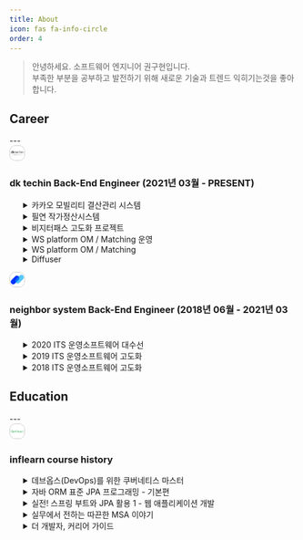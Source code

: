 ```yaml
---
title: About
icon: fas fa-info-circle
order: 4
---
```


> 안녕하세요. 소프트웨어 엔지니어 권구현입니다.\
> 부족한 부분을 공부하고 발전하기 위해 새로운 기술과 트렌드 익히기는것을 좋아합니다.

<h2> Career </h2>
---
<div class="resume-header"> 
    <img src="/assets/img/logo/dktechin.png" width="5%" style="margin-right: 1rem; border: 1px solid #ccc; border-radius: 10px"/>
    <h3 class="reusme__company">
        <span class="reusme__company--name">dk techin</span>
        <span class="reusme__company--team-role"> Back-End Engineer</span>
        <span class="reusme__company--period"> (2021년 03월 - PRESENT)</span>
    </h3>
</div>

<ul>
    <details>
    <summary>카카오 모빌리티 결산관리 시스템</summary>
            <ul>
                <li>
                    사업 개요
                </li>
                    <ul>
                        <li>모빌리티 서비스 결산을 위한 데이터 연동, 업로드, 대사, 검증, 분개 시스템</li>
                    </ul>
                <li>
                    발주처
                </li>
                    <ul>
                        <li>카카오모빌리티</li>
                    </ul>
                <li>
                    성과
                </li>
                    <ul>
                        <li>총 5개의 권한을 갖춘 권한 별 맞춤 페이지 개발</li>
                        <li>결산 로직에 따라 각 서비스마다 API 호출할 수 있도록 개발</li>
                        <li>Redis 토큰 관리를 통해 유효성을 효율적으로 검증</li>
                    </ul>
            </ul>
    </details>
    <details>
    <summary>필연 작가정산시스템</summary>
        <Ul>
            <li>
                사업 개요
            </li>
                <ul>
                    <li>작가정산을 위한 계약, 매출, 정산, 공제, 지급 관리 시스템</li>
                </ul>
            <li>
                발주처
            </li>
                <ul>
                    <li>딜로이트</li>
                </ul>
            <li>
                성과
            </li>
                <ul>
                    <li>총 5개의 권한을 갖춘 권한 별 맞춤 페이지 개발</li>
                    <li>작가 계약부터 총 지급액 및 매출을 관리할 수 있는 정산 업무 기능개발</li>
                </ul>
        </Ul>
    </details>
    <details>
        <summary>비지터패스 고도화 프로젝트</summary>
            <ul>
                <li>
                    사업 개요
                </li>
                    <ul>
                        <li>카카오 사내 방문자 관리 시스템</li>
                    </ul>
                <li>
                    발주처
                </li>
                    <ul>
                        <li>카카오</li>
                    </ul>
                <li>
                    성과
                </li>
                    <ul>
                        <li>방문자 예약 시스템을 통한 QR 코드 발송 및 방문자 관리 기능개발</li>
                        <li>카카오 신 사옥 스피드게이트 QR 코드 인증을 통한 게이트 개방 기능 개발</li>
                    </ul>
            </ul>
    </details>
    <details>
        <summary>WS platform OM / Matching 운영</summary>
            <ul>
                <li>
                    사업 개요
                </li>
                    <ul>
                        <li>물류 시스템 화주 / 회원사 매칭 시스템</li>
                    </ul>
                <li>
                    발주처
                </li>
                    <ul>
                        <li>카카오엔터프라이즈</li>
                    </ul>
                <li>
                    성과
                </li>
                    <ul>
                        <li>운영이슈 처리 및 버전 업그레이드</li>
                    </ul>
            </ul>
    </details>
    <details>
        <summary>WS platform OM / Matching</summary>
            <ul>
                <li>
                    사업 개요
                </li>
                    <ul>
                        <li>물류 시스템 화주 / 회원사 매칭 시스템</li>
                    </ul>
                <li>
                    발주처
                </li>
                    <ul>
                        <li>카카오엔터프라이즈</li>
                    </ul>
                <li>
                    성과
                </li>
                    <ul>
                        <li>물류 창고를 사용 및 판매를 원하는 화주, 회원사를 매칭 시켜주기 위한 기능개발</li>
                        <li>MSA 환경 및 gRpc 를 통한 B2B 시스템 인프라 이해도 확립</li>
                        <li>카카오 I Lass - 창고매칭/공유물류/물류센터 매칭 앱 출시</li>
                    </ul>
            </ul>
    </details>
    <details>
        <summary>Diffuser</summary>
            <ul>
                <li>
                    사업 개요
                </li>
                    <ul>
                        <li>딥러닝 모델 및 학습파일을 통한 API 구성 툴</li>
                    </ul>
                <li>
                    발주처
                </li>
                    <ul>
                        <li>카카오엔터프라이즈</li>
                    </ul>
                <li>
                    성과
                </li>
                    <ul>
                        <li>학습 모델을 통해 상황에 따른 감정, 표현 언어 등을 재현하는 API 개발 및 Admin Page 개발</li>
                    </ul>
            </ul>
    </details>
</ul>

<div class="resume-header"> 
    <img src="/assets/img/logo/neighborSystem.png" width="5%" style="margin-right: 1rem; border: 1px solid #ccc; border-radius: 10px"/>
    <h3 class="reusme__company">
        <span class="reusme__company--name">neighbor system</span>
        <span class="reusme__company--team-role"> Back-End Engineer</span>
        <span class="reusme__company--period"> (2018년 06월 - 2021년 03월)</span>
    </h3>
</div>

<ul>
    <details>
        <summary>2020 ITS 운영소프트웨어 대수선</summary>
            <ul>
                <li>
                    사업 개요
                </li>
                    <ul>
                        <li>한국도로공사 exTMS 시스템 대수선 프로젝트</li>
                    </ul>
                <li>
                    발주처
                </li>
                    <ul>
                        <li>한국도로공사</li>
                    </ul>
                <li>
                    성과
                </li>
                    <ul>
                        <li>Oracle 10g → 12c 업그레이드 작업, 업그레이드 버전에 따른 추가 기능개발</li>
                    </ul>
            </ul>
    </details>
    <details>
        <summary>2019 ITS 운영소프트웨어 고도화</summary>
            <ul>
                <li>
                    사업 개요
                </li>
                    <ul>
                        <li>한국도로공사 exTMS 시스템 고도화 프로젝트</li>
                    </ul>
                <li>
                    발주처
                </li>
                    <ul>
                        <li>한국도로공사</li>
                    </ul>
                <li>
                    성과
                </li>
                    <ul>
                        <li>장비 통신서버 개발, 시스템 고도화 및 기능개발</li>
                    </ul>
            </ul>
    </details>
    <details>
        <summary>2018 ITS 운영소프트웨어 고도화</summary>
            <ul>
                <li>
                    사업 개요
                </li>
                    <ul>
                        <li>한국도로공사 exTMS 시스템 고도화 프로젝트</li>
                    </ul>
                <li>
                    발주처
                </li>
                    <ul>
                        <li>한국도로공사</li>
                    </ul>
                <li>
                    성과
                </li>
                    <ul>
                        <li>장비 통신서버 개발, 시스템 고도화 및 기능개발</li>
                    </ul>
            </ul>
    </details>
</ul>

<h2> Education </h2>
---
<div class="resume-header"> 
    <img src="/assets/img/logo/inflearn.png" width="5%" style="margin-right: 1rem; border: 1px solid #ccc; border-radius: 10px"/>
    <h3 class="reusme__company">
        <span class="reusme__company--name">inflearn</span>
        <span class="reusme__company--team-role"> course history</span>
    </h3>
</div>

<ul>
    <details>
        <summary>데브옵스(DevOps)를 위한 쿠버네티스 마스터</summary>
            <ul>
                <li>
                    교육 기간
                </li>
                    <ul>
                        <li>2021년 06월 05일 ~ 2022년 09월 01일</li>
                    </ul>
                <li>
                    교육 내용
                </li>
                    <ul>
                        <li>컨테이너 기반 오픈 소스 가상화 프로젝트인 "쿠버네티스"를 이용한 컨테이너 환경의 분산 시스템을 탄력적으로 실행하기 위한 프레임 워크를 활용하는 방법을 입문부터 활용까지 다룹니다.</li>
                    </ul>
                <li>
                    수료증
                </li>
                    <ul>
                        <img src="/assets/img/certificates/devOps.png" width="80%" style="margin-right: 1rem; border: 1px solid #ccc; border-radius: 10px"/>
                    </ul>
            </ul>
    </details>
    <details>
        <summary>자바 ORM 표준 JPA 프로그래밍 - 기본편</summary>
            <ul>
                <li>
                    교육 기간
                </li>
                    <ul>
                        <li>2022년 03월 14일 ~ 2022년 04월 09일</li>
                    </ul>
                <li>
                    교육 내용
                </li>
                    <ul>
                        <li>JPA를 처음 접하거나, 실무에서 JPA를 사용하지만 기본 이론이 부족하신 분들이 JPA의 기본 이론을 탄탄하게 학습해서 초보자도 실무에서 자신있게 JPA를 사용할 수 있습니다.</li>
                    </ul>
                <li>
                    수료증
                </li>
                    <ul>
                        <img src="/assets/img/certificates/javaOrmJpa.png" width="80%" style="margin-right: 1rem; border: 1px solid #ccc; border-radius: 10px"/>
                    </ul>
            </ul>
    </details>
    <details>
        <summary>실전! 스프링 부트와 JPA 활용 1 - 웹 애플리케이션 개발</summary>
            <ul>
                <li>
                    교육 기간
                </li>
                    <ul>
                        <li>2022년 02월 14일 ~ 2022년 04월 17일</li>
                    </ul>
                <li>
                    교육 내용
                </li>
                    <ul>
                        <li>실무에 가까운 예제로, 스프링 부트와 JPA를 활용해서 웹 애플리케이션을 설계하고 개발합니다. 이 과정을 통해 스프링 부트와 JPA를 실무에서 어떻게 활용해야 하는지 이해할 수 있습니다.</li>
                    </ul>
                <li>
                    수료증
                </li>
                    <ul>
                        <img src="/assets/img/certificates/springBootJpa.png" width="80%" style="margin-right: 1rem; border: 1px solid #ccc; border-radius: 10px"/>
                    </ul>
            </ul>
    </details>
    <details>
        <summary>실무에서 전하는 따끈한 MSA 이야기</summary>
            <ul>
                <li>
                    교육 기간
                </li>
                    <ul>
                        <li>2022년 08월 28일 ~ 2022년 09월 26일</li>
                    </ul>
                <li>
                    교육 내용
                </li>
                    <ul>
                        <li>클라우드 분야에서 가장 Hot한 키워드인 Microservice Architecture (MSA)의 전반적인 배경, 다양한 아키텍처 패턴,애플리케이션 유형 , 레거시 전환방법 등을 현장의 목소리로 전달합니다.</li>
                    </ul>
                <li>
                    수료증
                </li>
                    <ul>
                        <img src="/assets/img/certificates/msaStory.png" width="80%" style="margin-right: 1rem; border: 1px solid #ccc; border-radius: 10px"/>
                    </ul>
            </ul>
    </details>
    <details>
        <summary>더 개발자, 커리어 가이드</summary>
            <ul>
                <li>
                    교육 기간
                </li>
                    <ul>
                        <li>2023년 07월 17일 ~ 2022년 08월 20일</li>
                    </ul>
                <li>
                    교육 내용
                </li>
                    <ul>
                        <li>동료와 팀, 더 나아가 회사에서 인정받고 더 많은 책임과 영향력을 갖고 일할 수 있는 개발자로의 성장 노하우</li>
                    </ul>
                <li>
                    수료증
                </li>
                    <ul>
                        <img src="/assets/img/certificates/carreerGuide.png" width="80%" style="margin-right: 1rem; border: 1px solid #ccc; border-radius: 10px"/>
                    </ul>
            </ul>
    </details>
</ul>